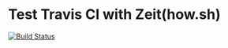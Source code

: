 # Test Travis CI with Zeit(how.sh)

[![Build Status](https://travis-ci.org/ashnewport/node-js-cd-pipeline.svg?branch=master)](https://travis-ci.org/ashnewport/node-js-cd-pipeline)
